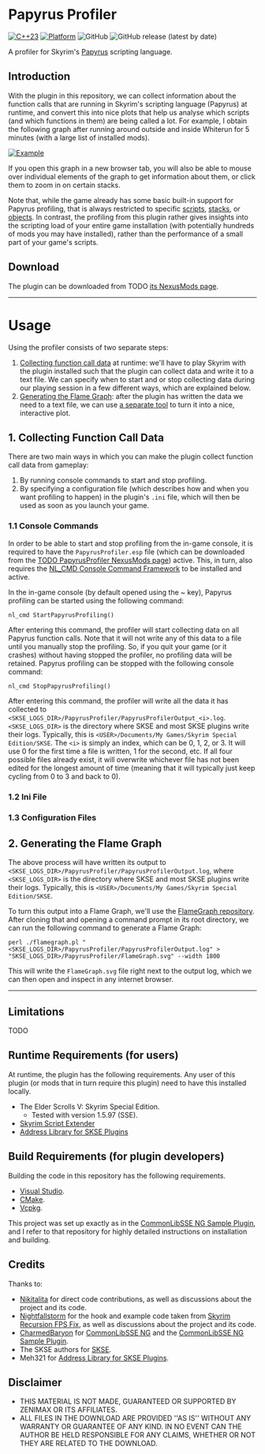 # Papyrus Profiler
[![C++23](https://img.shields.io/static/v1?label=standard&message=C%2B%2B23&color=blue&logo=c%2B%2B&&logoColor=white&style=flat)](https://en.cppreference.com/w/cpp/compiler_support)
[![Platform](https://img.shields.io/static/v1?label=platform&message=windows&color=dimgray&style=flat)](#)
![GitHub](https://img.shields.io/github/license/DennisSoemers/PapyrusProfiler)
![GitHub release (latest by date)](https://img.shields.io/github/v/release/DennisSoemers/PapyrusProfiler)

A profiler for Skyrim's [Papyrus](https://www.creationkit.com/index.php?title=Category:Papyrus) scripting language. 

## Introduction

With the plugin in this repository, we can collect information about the function calls that are running in Skyrim's scripting language (Papyrus) at runtime, and convert this into nice plots that help us analyse which scripts (and which functions in them) are being called a lot. For example, I obtain the following graph after running around outside and inside Whiterun for 5 minutes (with a large list of installed mods).

[![Example](https://dennissoemers.github.io/assets/papyrus_profiler/FlameGraph_5mins_Whiterun.svg)](https://dennissoemers.github.io/assets/papyrus_profiler/FlameGraph_5mins_Whiterun.svg)

If you open this graph in a new browser tab, you will also be able to mouse over individual elements of the graph to get information about them, or click them to zoom in on certain stacks.

Note that, while the game already has some basic built-in support for Papyrus profiling, that is always restricted to specific [scripts](https://www.creationkit.com/index.php?title=StartScriptProfiling_-_Debug), [stacks](https://www.creationkit.com/index.php?title=StartStackProfiling_-_Debug), or [objects](https://www.creationkit.com/index.php?title=StartObjectProfiling_-_Form). In contrast, the profiling from this plugin rather gives insights into the scripting load of your entire game installation (with potentially hundreds of mods you may have installed), rather than the performance of a small part of your game's scripts.

## Download

The plugin can be downloaded from TODO [its NexusMods page]().

---

# Usage

Using the profiler consists of two separate steps:

1. [Collecting function call data](#collecting-function-call-data) at runtime: we'll have to play Skyrim with the plugin installed such that the plugin can collect data and write it to a text file. We can specify when to start and or stop collecting data during our playing session in a few different ways, which are explained below.
2. [Generating the Flame Graph](#generating-the-flame-graph): after the plugin has written the data we need to a text file, we can use [a separate tool](https://github.com/brendangregg/FlameGraph) to turn it into a nice, interactive plot.

## 1. Collecting Function Call Data

There are two main ways in which you can make the plugin collect function call data from gameplay:

1. By running console commands to start and stop profiling.
2. By specifying a configuration file (which describes how and when you want profiling to happen) in the plugin's `.ini` file, which will then be used as soon as you launch your game.

### 1.1 Console Commands

In order to be able to start and stop profiling from the in-game console, it is required to have the `PapyrusProfiler.esp` file (which can be downloaded from the [TODO PapyrusProfiler NexusMods page]()) active. This, in turn, also requires the [NL_CMD Console Command Framework](https://www.nexusmods.com/skyrimspecialedition/mods/62497) to be installed and active.

In the in-game console (by default opened using the ~ key), Papyrus profiling can be started using the following command:

```
nl_cmd StartPapyrusProfiling()
```

After entering this command, the profiler will start collecting data on all Papyrus function calls. Note that it will not write any of this data to a file until you manually stop the profiling. So, if you quit your game (or it crashes) without having stopped the profiler, no profiling data will be retained. Papyrus profiling can be stopped with the following console command:

```
nl_cmd StopPapyrusProfiling()
```

After entering this command, the profiler will write all the data it has collected to `<SKSE_LOGS_DIR>/PapyrusProfiler/PapyrusProfilerOutput_<i>.log`. `<SKSE_LOGS_DIR>` is the directory where SKSE and most SKSE plugins write their logs. Typically, this is `<USER>/Documents/My Games/Skyrim Special Edition/SKSE`. The `<i>` is simply an index, which can be 0, 1, 2, or 3. It will use 0 for the first time a file is written, 1 for the second, etc. If all four possible files already exist, it will overwrite whichever file has not been edited for the longest amount of time (meaning that it will typically just keep cycling from 0 to 3 and back to 0).

### 1.2 Ini File

### 1.3 Configuration Files

## 2. Generating the Flame Graph

The above process will have written its output to `<SKSE_LOGS_DIR>/PapyrusProfiler/PapyrusProfilerOutput.log`, where 
`<SKSE_LOGS_DIR>` is the directory where SKSE and most SKSE plugins write their logs. Typically, this is
`<USER>/Documents/My Games/Skyrim Special Edition/SKSE`.

To turn this output into a Flame Graph, we'll use the [FlameGraph repository](https://github.com/brendangregg/FlameGraph).
After cloning that and opening a command prompt in its root directory, we can run the following command to generate
a Flame Graph:

```
perl ./flamegraph.pl "<SKSE_LOGS_DIR>/PapyrusProfiler/PapyrusProfilerOutput.log" > "SKSE_LOGS_DIR>/PapyrusProfiler/FlameGraph.svg" --width 1800
```

This will write the `FlameGraph.svg` file right next to the output log, which we can then open and inspect
in any internet browser.

---

## Limitations

TODO

## Runtime Requirements (for users)

At runtime, the plugin has the following requirements. Any user of this plugin (or mods that in turn require this plugin) need to have this installed locally.

- The Elder Scrolls V: Skyrim Special Edition.
  - Tested with version 1.5.97 (SSE).
- [Skyrim Script Extender](https://skse.silverlock.org/)
- [Address Library for SKSE Plugins](https://www.nexusmods.com/skyrimspecialedition/mods/32444)

## Build Requirements (for plugin developers)

Building the code in this repository has the following requirements.

- [Visual Studio](https://visualstudio.microsoft.com/).
- [CMake](https://cmake.org/).
- [Vcpkg](https://github.com/microsoft/vcpkg).

This project was set up exactly as in the [CommonLibSSE NG Sample Plugin](https://gitlab.com/colorglass/commonlibsse-sample-plugin), 
and I refer to that repository for highly detailed instructions on installation and building.

## Credits

Thanks to:
- [Nikitalita](https://github.com/nikitalita/) for direct code contributions, as well as discussions about the project and its code.
- [Nightfallstorm](https://github.com/Nightfallstorm/) for the hook and example code taken from [Skyrim Recursion FPS Fix](https://github.com/Nightfallstorm/Skyrim-Recursion-FPS-Fix), as well as discussions about the project and its code.
- [CharmedBaryon](https://github.com/CharmedBaryon/) for [CommonLibSSE NG](https://github.com/CharmedBaryon/CommonLibSSE-NG) and the [CommonLibSSE NG Sample Plugin](https://gitlab.com/colorglass/commonlibsse-sample-plugin).
- The SKSE authors for [SKSE](http://skse.silverlock.org/).
- Meh321 for [Address Library for SKSE Plugins](https://www.nexusmods.com/skyrimspecialedition/mods/32444).

## Disclaimer

- THIS MATERIAL IS NOT MADE, GUARANTEED OR SUPPORTED BY ZENIMAX OR ITS AFFILIATES.
- ALL FILES IN THE DOWNLOAD ARE PROVIDED ''AS IS'' WITHOUT ANY WARRANTY OR GUARANTEE OF ANY KIND. IN NO EVENT CAN THE AUTHOR BE HELD RESPONSIBLE FOR ANY CLAIMS, WHETHER OR NOT THEY ARE RELATED TO THE DOWNLOAD.
